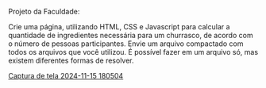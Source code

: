 Projeto da Faculdade:

Crie uma página, utilizando HTML, CSS e Javascript para calcular a quantidade de ingredientes necessária para um churrasco, 
de acordo com o número de pessoas participantes. Envie um arquivo compactado com todos os arquivos que você utilizou. 
É possível fazer em um arquivo só, mas existem diferentes formas de resolver.

[Captura de tela 2024-11-15 180504](https://github.com/user-attachments/assets/22c25c40-73fd-4c3f-bf9a-0ed795ebeea5)
